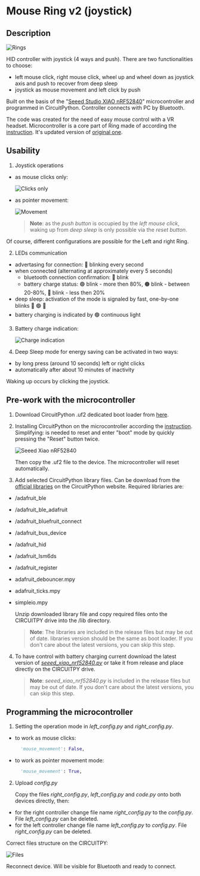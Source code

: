# Mouse Ring v2 (joystick)

## Description

![Rings](/images/rings.png)

HID controller with joystick (4 ways and push). There are two functionalities to choose:

- left mouse click, right mouse click, wheel up and wheel down as joystick axis and push to recover from deep sleep
- joystick as mouse movement and left click by push

Built on the basis of the "[Seeed Studio XIAO nRF52840](https://www.seeedstudio.com/Seeed-XIAO-BLE-nRF52840-p-5201.html)" microcontroller and programmed in CircuitPython. Controller connects with PC by Bluetooth.

The code was created for the need of easy mouse control with a VR headset. Microcontroller is a core part of Ring made of according the [instruction](https://www.instructables.com/Mouse-Ring-V2/). It's updated version of [original one](https://www.instructables.com/Ring-With-Mouse-Buttons-Wheel/).

## Usability

1. Joystick operations

- as mouse clicks only:

  ![Clicks only](/images/clicks.png)

- as pointer movement:

  ![Movement](/images/movements.png)

  > **Note**: as the _push button_ is occupied by the _left mouse click_, waking up from _deep sleep_ is only possible via the _reset button_.

Of course, different configurations are possible for the Left and right Ring.

2. LEDs communication

- advertasing for connection: :large_blue_circle: blinking every second
- when connected (alternating at approximately every 5 seconds)
  - bluetooth connection confirmation: :large_blue_circle: blink
  - battery charge status: :green_circle: blink - more then 80%, :orange_circle: blink - between 20-80%, :red_circle: blink - less then 20%
- deep sleep: activation of the mode is signaled by fast, one-by-one blinks :red_circle: :green_circle: :large_blue_circle:
- battery charging is indicated by :green_circle: continuous light

3. Battery charge indication:

   ![Charge indication](/images/charge.png)

4. Deep Sleep mode for energy saving can be activated in two ways:

- by long press (around 10 seconds) left or right clicks
- automatically after about 10 minutes of inactivity

Waking up occurs by clicking the joystick.

## Pre-work with the microcontroller

1. Download CircuitPython .uf2 dedicated boot loader from [here](https://circuitpython.org/board/Seeed_XIAO_nRF52840_Sense/).
2. Installing CircuitPython on the microcontroller according the [instruction](https://learn.adafruit.com/welcome-to-circuitpython).
   Simplifying: is needed to reset and enter "boot" mode by quickly pressing the "Reset" button twice.

   ![Seeed Xiao nRF52840](/images/xiao_nRF52840.png)

   Then copy the .uf2 file to the device. The microcontroller will reset automatically.

3. Add selected CircuitPython library files. Can be download from the [official libraries](https://circuitpython.org/libraries) on the CircuitPython website. Required libriaries are:

- /adafruit_ble
- /adafruit_ble_adafruit
- /adafruit_bluefruit_connect
- /adafruit_bus_device
- /adafruit_hid
- /adafruit_lsm6ds
- /adafruit_register
- adafruit_debouncer.mpy
- adafruit_ticks.mpy
- simpleio.mpy

  Unzip downloaded library file and copy required files onto the CIRCUITPY drive into the /lib directory.

  > **Note**: The libraries are included in the release files but may be out of date. libraries version should be the same as boot loader. If you don't care about the latest versions, you can skip this step.

4. To have control with battery charging current download the latest version of _[seeed_xiao_nrf52840.py](https://pypi.org/project/circuitpython-seeed-xiao-nrf52840/)_ or take it from release and place directly on the CIRCUITPY drive.

   > **Note**: _seeed_xiao_nrf52840.py_ is included in the release files but may be out of date. If you don't care about the latest versions, you can skip this step.

## Programming the microcontroller

1. Setting the operation mode in _left_config.py_ and _right_config.py_.

- to work as mouse clicks:
  ```python
    'mouse_movement': False,
  ```
- to work as pointer movement mode:
  ```python
    'mouse_movement': True,
  ```

2. Upload _config.py_

   Copy the files _right_config.py_, _left_config.py_ and _code.py_ onto both devices directly, then:

- for the right controller change file name _right_config.py_ to the _config.py_. File _left_config.py_ can be deleted.
- for the left controller change file name _left_config.py_ to _config.py_. File _right_config.py_ can be deleted.

Correct files structure on the CIRCUITPY:

![Files](/images/files.png)

Reconnect device. Will be visible for Bluetooth and ready to connect.
